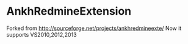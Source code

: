 # AnkhRedmineExtension
Forked from http://sourceforge.net/projects/ankhredmineexte/
Now it supports VS2010,2012,2013